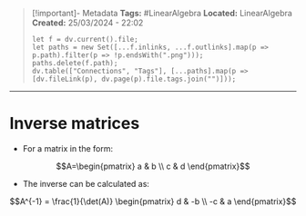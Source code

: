 > [!important]- Metadata
> **Tags:** #LinearAlgebra
> **Located:** LinearAlgebra
> **Created:** 25/03/2024 - 22:02
> ```dataviewjs
> let f = dv.current().file;
> let paths = new Set([...f.inlinks, ...f.outlinks].map(p => p.path).filter(p => !p.endsWith(".png")));
> paths.delete(f.path);
> dv.table(["Connections", "Tags"], [...paths].map(p => [dv.fileLink(p), dv.page(p).file.tags.join("")]));
> ```

___
# Inverse matrices
- For a matrix in the form:

$$A=\begin{pmatrix}
a  & b \\
c  & d
\end{pmatrix}$$
- The inverse can be calculated as:

$$A^{-1} = \frac{1}{\det(A)} \begin{pmatrix} d & -b \\ -c & a \end{pmatrix}$$